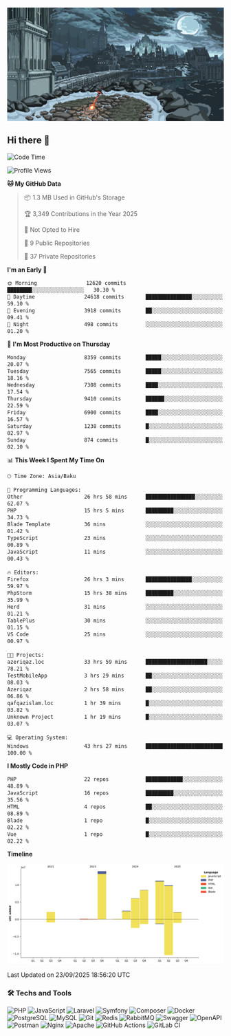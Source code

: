 <!--WALLPAPER-->
<p align='center'>
  <img src='assets/wallpapers/1.gif' alt='Banner'>
</p>
<!--/WALLPAPER-->

## Hi there 👋

<!--START_SECTION:waka-->
![Code Time](http://img.shields.io/badge/Code%20Time-338%20hrs%2045%20mins-blue)

![Profile Views](http://img.shields.io/badge/Profile%20Views-0-blue)

**🐱 My GitHub Data** 

> 📦 1.3 MB Used in GitHub's Storage 
 > 
> 🏆 3,349 Contributions in the Year 2025
 > 
> 🚫 Not Opted to Hire
 > 
> 📜 9 Public Repositories 
 > 
> 🔑 37 Private Repositories 
 > 
**I'm an Early 🐤** 

```text
🌞 Morning                12620 commits       ████████░░░░░░░░░░░░░░░░░   30.30 % 
🌆 Daytime                24618 commits       ███████████████░░░░░░░░░░   59.10 % 
🌃 Evening                3918 commits        ██░░░░░░░░░░░░░░░░░░░░░░░   09.41 % 
🌙 Night                  498 commits         ░░░░░░░░░░░░░░░░░░░░░░░░░   01.20 % 
```
📅 **I'm Most Productive on Thursday** 

```text
Monday                   8359 commits        █████░░░░░░░░░░░░░░░░░░░░   20.07 % 
Tuesday                  7565 commits        █████░░░░░░░░░░░░░░░░░░░░   18.16 % 
Wednesday                7308 commits        ████░░░░░░░░░░░░░░░░░░░░░   17.54 % 
Thursday                 9410 commits        ██████░░░░░░░░░░░░░░░░░░░   22.59 % 
Friday                   6900 commits        ████░░░░░░░░░░░░░░░░░░░░░   16.57 % 
Saturday                 1238 commits        █░░░░░░░░░░░░░░░░░░░░░░░░   02.97 % 
Sunday                   874 commits         █░░░░░░░░░░░░░░░░░░░░░░░░   02.10 % 
```


📊 **This Week I Spent My Time On** 

```text
🕑︎ Time Zone: Asia/Baku

💬 Programming Languages: 
Other                    26 hrs 58 mins      ████████████████░░░░░░░░░   62.07 % 
PHP                      15 hrs 5 mins       █████████░░░░░░░░░░░░░░░░   34.73 % 
Blade Template           36 mins             ░░░░░░░░░░░░░░░░░░░░░░░░░   01.42 % 
TypeScript               23 mins             ░░░░░░░░░░░░░░░░░░░░░░░░░   00.89 % 
JavaScript               11 mins             ░░░░░░░░░░░░░░░░░░░░░░░░░   00.43 % 

🔥 Editors: 
Firefox                  26 hrs 3 mins       ███████████████░░░░░░░░░░   59.97 % 
PhpStorm                 15 hrs 38 mins      █████████░░░░░░░░░░░░░░░░   35.99 % 
Herd                     31 mins             ░░░░░░░░░░░░░░░░░░░░░░░░░   01.21 % 
TablePlus                30 mins             ░░░░░░░░░░░░░░░░░░░░░░░░░   01.15 % 
VS Code                  25 mins             ░░░░░░░░░░░░░░░░░░░░░░░░░   00.97 % 

🐱‍💻 Projects: 
azeriqaz.loc             33 hrs 59 mins      ████████████████████░░░░░   78.21 % 
TestMobileApp            3 hrs 29 mins       ██░░░░░░░░░░░░░░░░░░░░░░░   08.03 % 
Azeriqaz                 2 hrs 58 mins       ██░░░░░░░░░░░░░░░░░░░░░░░   06.86 % 
qafqazislam.loc          1 hr 39 mins        █░░░░░░░░░░░░░░░░░░░░░░░░   03.82 % 
Unknown Project          1 hr 19 mins        █░░░░░░░░░░░░░░░░░░░░░░░░   03.07 % 

💻 Operating System: 
Windows                  43 hrs 27 mins      █████████████████████████   100.00 % 
```

**I Mostly Code in PHP** 

```text
PHP                      22 repos            ████████████░░░░░░░░░░░░░   48.89 % 
JavaScript               16 repos            █████████░░░░░░░░░░░░░░░░   35.56 % 
HTML                     4 repos             ██░░░░░░░░░░░░░░░░░░░░░░░   08.89 % 
Blade                    1 repo              █░░░░░░░░░░░░░░░░░░░░░░░░   02.22 % 
Vue                      1 repo              █░░░░░░░░░░░░░░░░░░░░░░░░   02.22 % 
```



**Timeline**

![Lines of Code chart](https://raw.githubusercontent.com/feridnesibzade/feridnesibzade/main/assets/bar_graph.png)


 Last Updated on 23/09/2025 18:56:20 UTC
<!--END_SECTION:waka-->

### 🛠️ Techs and Tools

![PHP](https://img.shields.io/badge/PHP-777BB4?style=for-the-badge&logo=php&logoColor=white)
![JavaScript](https://img.shields.io/badge/JavaScript-F7DF1E?style=for-the-badge&logo=javascript&logoColor=000)
![Laravel](https://img.shields.io/badge/Laravel-F55247?style=for-the-badge&logo=laravel&logoColor=white)
![Symfony](https://img.shields.io/badge/Symfony-000000?style=for-the-badge&logo=symfony&logoColor=white)
![Composer](https://img.shields.io/badge/Composer-885630?style=for-the-badge&logo=composer&logoColor=white)
![Docker](https://img.shields.io/badge/Docker-2496ED?style=for-the-badge&logo=docker&logoColor=white)
![PostgreSQL](https://img.shields.io/badge/PostgreSQL-4169E1?style=for-the-badge&logo=postgresql&logoColor=white)
![MySQL](https://img.shields.io/badge/MySQL-4479A1?style=for-the-badge&logo=mysql&logoColor=white)
![Git](https://img.shields.io/badge/Git-F05032?style=for-the-badge&logo=git&logoColor=white)
![Redis](https://img.shields.io/badge/Redis-DC382D?style=for-the-badge&logo=redis&logoColor=white)
![RabbitMQ](https://img.shields.io/badge/RabbitMQ-FF6600?style=for-the-badge&logo=rabbitmq&logoColor=white)
![Swagger](https://img.shields.io/badge/Swagger-85EA2D?style=for-the-badge&logo=swagger&logoColor=black)
![OpenAPI](https://img.shields.io/badge/OpenAPI-6BA539?style=for-the-badge&logo=openapiinitiative&logoColor=white)
![Postman](https://img.shields.io/badge/Postman-FF6C37?style=for-the-badge&logo=postman&logoColor=white)
![Nginx](https://img.shields.io/badge/Nginx-009639?style=for-the-badge&logo=nginx&logoColor=white)
![Apache](https://img.shields.io/badge/Apache-D22128?style=for-the-badge&logo=apache&logoColor=white)
![GitHub Actions](https://img.shields.io/badge/GitHub%20Actions-2088FF?style=for-the-badge&logo=githubactions&logoColor=white)
![GitLab CI](https://img.shields.io/badge/GitLab%20CI-FC6D26?style=for-the-badge&logo=gitlab&logoColor=white)

